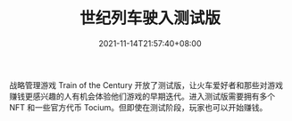 ﻿---
title: "世纪列车驶入测试版"
date: 2021-11-14T21:57:40+08:00
lastmod: 2021-11-14T16:45:40+08:00
draft: false
authors: ["Handsome"]
description: "战略管理游戏 Train of the Century 开放了测试版，让火车爱好者和那些对游戏赚钱更感兴趣的人有机会体验他们游戏的早期迭代。进入测试版需要拥有多个 NFT 和一些官方代币 Tocium。但即使在测试阶段，玩家也可以开始赚钱。"
featuredImage: "train-of-the-century-steams-ahead-into-beta.png"
tags: ["Virtual World","虚拟世界","Play to Earn"]
categories: ["news"]
news: ["虚拟世界"]
weight: 
lightgallery: true
pinned: false
recommend: false
recommend1: false
---

战略管理游戏 Train of the Century 开放了测试版，让火车爱好者和那些对游戏赚钱更感兴趣的人有机会体验他们游戏的早期迭代。进入测试版需要拥有多个 NFT 和一些官方代币 Tocium。但即使在测试阶段，玩家也可以开始赚钱。

<!--more-->

